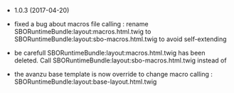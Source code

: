 * 1.0.3 (2017-04-20)

 * fixed a bug about macros file calling : rename SBORuntimeBundle:layout:macros.html.twig to SBORuntimeBundle:layout:sbo-macros.html.twig to avoid self-extending
 * be carefull SBORuntimeBundle:layout:macros.html.twig has been deleted. Call SBORuntimeBundle:layout:sbo-macros.html.twig instead of
 * the avanzu base template is now override to change macro calling : SBORuntimeBundle:layout:base-layout.html.twig